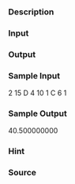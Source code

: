 
### Description

### Input

### Output

### Sample Input
2 15
D 4 10 1
C 6 1

### Sample Output
40.500000000

### Hint

### Source
